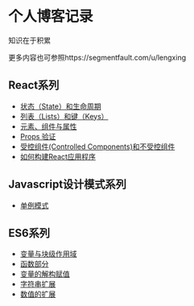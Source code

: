 # 个人博客记录
知识在于积累

更多内容也可参照https://segmentfault.com/u/lengxing

## React系列
- [状态（State）和生命周期](https://github.com/lengxing/MyBlog/blob/master/201708/%E3%80%90React%E7%B3%BB%E5%88%97%E3%80%91%E7%8A%B6%E6%80%81%EF%BC%88State%EF%BC%89%E5%92%8C%E7%94%9F%E5%91%BD%E5%91%A8%E6%9C%9F.md)
- [列表（Lists）和键（Keys）](https://github.com/lengxing/MyBlog/blob/master/201708/%E3%80%90React%E7%B3%BB%E5%88%97%E3%80%91%E5%88%97%E8%A1%A8%EF%BC%88Lists%EF%BC%89%E5%92%8C%E9%94%AE%EF%BC%88Keys%EF%BC%89.md)
- [元素、组件与属性](https://github.com/lengxing/MyBlog/blob/master/201708/%E3%80%90React%E7%B3%BB%E5%88%97%E3%80%91%E5%85%83%E7%B4%A0%E3%80%81%E7%BB%84%E4%BB%B6%E4%B8%8E%E5%B1%9E%E6%80%A7.md)
- [Props 验证](https://github.com/lengxing/MyBlog/blob/master/201708/%E3%80%90React%E7%B3%BB%E5%88%97%E3%80%91Props%20%E9%AA%8C%E8%AF%81.md)
- [受控组件(Controlled Components)和不受控组件](https://github.com/lengxing/MyBlog/blob/master/201709/%E3%80%90React%E7%B3%BB%E5%88%97%E3%80%91%E5%8F%97%E6%8E%A7%E7%BB%84%E4%BB%B6(Controlled%20Components)%E5%92%8C%E4%B8%8D%E5%8F%97%E6%8E%A7%E7%BB%84%E4%BB%B6.md)
- [如何构建React应用程序](https://github.com/lengxing/MyBlog/blob/master/201709/%E3%80%90React%E7%B3%BB%E5%88%97%E3%80%91%E5%A6%82%E4%BD%95%E6%9E%84%E5%BB%BAReact%E5%BA%94%E7%94%A8%E7%A8%8B%E5%BA%8F.md)

## Javascript设计模式系列
- [单例模式](https://github.com/lengxing/MyBlog/blob/master/201801/%E3%80%90JavaScript%E8%AE%BE%E8%AE%A1%E6%A8%A1%E5%BC%8F%E3%80%91%E5%8D%95%E4%BE%8B%E6%A8%A1%E5%BC%8F.md)

## ES6系列

- [变量与块级作用域](https://github.com/lengxing/MyBlog/blob/master/201804/%E3%80%90ES6%E7%B3%BB%E5%88%97%E3%80%91%E5%8F%98%E9%87%8F%E4%B8%8E%E5%9D%97%E7%BA%A7%E4%BD%9C%E7%94%A8%E5%9F%9F.md)
- [函数部分](https://github.com/lengxing/MyBlog/blob/master/201804/%E3%80%90ES6%E7%B3%BB%E5%88%97%E3%80%91%E5%87%BD%E6%95%B0%E9%83%A8%E5%88%86.md)
- [变量的解构赋值](https://github.com/lengxing/MyBlog/blob/master/201805/%E3%80%90ES6%E7%B3%BB%E5%88%97%E3%80%91%E5%8F%98%E9%87%8F%E7%9A%84%E8%A7%A3%E6%9E%84%E8%B5%8B%E5%80%BC.md)
- [字符串扩展](https://github.com/lengxing/MyBlog/blob/master/201805/%E3%80%90ES6%E7%B3%BB%E5%88%97%E3%80%91%E5%AD%97%E7%AC%A6%E4%B8%B2%E6%89%A9%E5%B1%95.md)
- [数值的扩展](https://github.com/lengxing/MyBlog/blob/master/201805/%E3%80%90ES6%E7%B3%BB%E5%88%97%E3%80%91%E6%95%B0%E5%80%BC%E7%9A%84%E6%89%A9%E5%B1%95.md)
